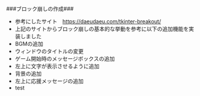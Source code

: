 ###ブロック崩しの作成###
 - 参考にしたサイト　https://daeudaeu.com/tkinter-breakout/
 - 上記のサイトからブロック崩しの基本的な挙動を参考に以下の追加機能を実装しました
 - BGMの追加
 - ウィンドウのタイトルの変更
 - ゲーム開始時のメッセージボックスの追加
 - 左上に文字が表示させるように追加
 - 背景の追加
 - 左上に応援メッセージの追加
 - test
